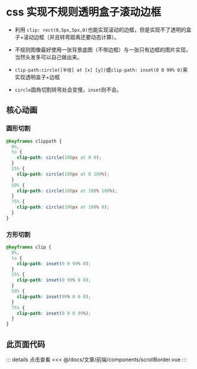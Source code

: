 <script setup lang="ts">
import scrollBorder from "./components/scrollBorder.vue"
</script>

# css 实现不规则透明盒子滚动边框

<scrollBorder/>

- 利用 `clip: rect(0,5px,5px,0)`也能实现滚动的边框，但是实现不了透明的盒子+滚动边框（并且转弯距离还要动态计算）。

- 不规则图像最好使用一张背景底图（不带边框）与一张只有边框的图片实现，当然头发多可以自己做出来。

- `clip-path:circle([半径] at [x] [y])`或`clip-path: inset(0 0 99% 0)`来实现透明盒子+边框

- `circle`圆角切割转弯处会变慢，`inset`则不会。

## 核心动画

### 圆形切割

```css
@keyframes clippath {
  0%,
  to {
    clip-path: circle(100px at 0 0);
  }
  25% {
    clip-path: circle(100px at 0 100%);
  }
  50% {
    clip-path: circle(100px at 100% 100%);
  }
  75% {
    clip-path: circle(100px at 100% 0);
  }
}
```

### 方形切割

```css
@keyframes clip {
  0%,
  to {
    clip-path: inset(0 0 99% 0);
  }
  25% {
    clip-path: inset(0 99% 0 0);
  }
  50% {
    clip-path: inset(99% 0 0 0);
  }
  75% {
    clip-path: inset(0 0 0 99%);
  }
}
```

## 此页面代码

::: details 点击查看
<<< @/docs/文章/前端/components/scrollBorder.vue
:::

